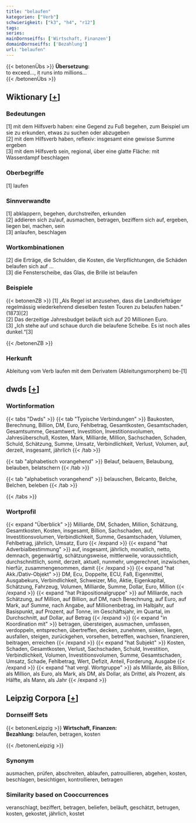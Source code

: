 ```yaml
---
title: "belaufen"
kategorien: ["Verb"]
schwierigkeit: ["k3", "h4", "r12"]
tags:
series:
mainDornseiffs: ['Wirtschaft, Finanzen']
domainDornseiffs: ['Bezahlung']
url: "belaufen"
---
```


{{< betonenÜbs >}}
**Übersetzung:**  
to exceed..., it runs into millions...  
{{< /betonenÜbs >}}

## Wiktionary [[+](https://de.wiktionary.org/wiki/belaufen)]

### Bedeutungen
[1] mit dem Hilfsverb haben: eine Gegend zu Fuß begehen, zum Beispiel um sie zu erkunden, etwas zu suchen oder abzugeben  
[2] mit dem Hilfsverb haben, reflexiv: insgesamt eine gewisse Summe ergeben  
[3] mit dem Hilfsverb sein, regional, über eine glatte Fläche: mit Wasserdampf beschlagen  

### Oberbegriffe
[1] laufen  

### Sinnverwandte
[1] abklappern, begehen, durchstreifen, erkunden  
[2] addieren sich zu/auf, ausmachen, betragen, beziffern sich auf, ergeben, liegen bei, machen, sein  
[3] anlaufen, beschlagen  

### Wortkombinationen
[2] die Erträge, die Schulden, die Kosten, die Verpflichtungen, die Schäden belaufen sich auf …  
[3] die Fensterscheibe, das Glas, die Brille ist belaufen  

### Beispiele
{{< betonenZB >}}
[1] „Als Regel ist anzusehen, dass die Landbriefträger regelmässig wiederkehrend dieselben festen Touren zu belaufen haben.“ (1873)[2]  
[2] Das derzeitige Jahresbudget beläuft sich auf 20 Millionen Euro.  
[3] „Ich stehe auf und schaue durch die belaufene Scheibe. Es ist noch alles dunkel.“[3]  

{{< /betonenZB >}}
### Herkunft
Ableitung vom Verb laufen mit dem Derivatem (Ableitungsmorphem) be-[1]  



## dwds [[+](https://www.dwds.de/wb/belaufen)]

### Wortinformation
{{< tabs "Dwds" >}}
{{< tab "Typische Verbindungen" >}}
Baukosten, Berechnung, Billion, DM, Euro, Fehlbetrag, Gesamtkosten, Gesamtschaden, Gesamtsumme, Gesamtwert, Investition, Investitionsvolumen, Jahresüberschuß, Kosten, Mark, Milliarde, Million, Sachschaden, Schaden, Schuld, Schätzung, Summe, Umsatz, Verbindlichkeit, Verlust, Volumen, auf, derzeit, insgesamt, jährlich
{{< /tab >}}

{{< tab "alphabetisch vorangehend" >}}
Belauf, belauern, Belaubung, belauben, belatschern
{{< /tab >}}

{{< tab "alphabetisch vorangehend" >}}
belauschen, Belcanto, Belche, Belchen, beleben
{{< /tab >}}

{{< /tabs >}}

### Wortprofil
{{< expand "Überblick" >}} Milliarde, DM, Schaden, Million, Schätzung, Gesamtkosten, Kosten, insgesamt, Billion, Sachschaden, auf, Investitionsvolumen, Verbindlichkeit, Summe, Gesamtschaden, Volumen, Fehlbetrag, jährlich, Umsatz, Euro {{< /expand >}}
{{< expand "hat Adverbialbestimmung" >}} auf, insgesamt, jährlich, monatlich, netto, demnach, gegenwärtig, schätzungsweise, mittlerweile, voraussichtlich, durchschnittlich, somit, derzeit, aktuell, nunmehr, umgerechnet, inzwischen, hierfür, zusammengenommen, damit {{< /expand >}}
{{< expand "hat Akk./Dativ-Objekt" >}} DM, Ecu, Doppelte, ECU, Faß, Eigenmittel, Ausgabekurs, Verbindlichkeit, Schweizer, Mio, Aktie, Eigenkapital, Schätzung, Fahrzeug, Volumen, Milliarde, Summe, Dollar, Euro, Million {{< /expand >}}
{{< expand "hat Präpositionalgruppe" >}} auf Milliarde, nach Schätzung, auf Million, auf Billion, auf DM, nach Berechnung, auf Euro, auf Mark, auf Summe, nach Angabe, auf Millionenbetrag, im Halbjahr, auf Basispunkt, auf Prozent, auf Tonne, im Geschäftsjahr, im Quartal, im Durchschnitt, auf Dollar, auf Betrag {{< /expand >}}
{{< expand "in Koordination mit" >}} betragen, übersteigen, ausmachen, umfassen, verdoppeln, entsprechen, übertreffen, decken, zunehmen, sinken, liegen, ausfallen, steigen, zurückgehen, vorsehen, betreffen, wachsen, finanzieren, beitragen, erreichen {{< /expand >}}
{{< expand "hat Subjekt" >}} Kosten, Schaden, Gesamtkosten, Verlust, Sachschaden, Schuld, Investition, Verbindlichkeit, Volumen, Investitionsvolumen, Summe, Gesamtschaden, Umsatz, Schade, Fehlbetrag, Wert, Defizit, Anteil, Forderung, Ausgabe {{< /expand >}}
{{< expand "hat vergl. Wortgruppe" >}} als Milliarde, als Billion, als Million, als Euro, als Mark, als DM, als Dollar, als Drittel, als Prozent, als Hälfte, als Mann, als Jahr {{< /expand >}}

## Leipzig Corpora [[+](https://corpora.uni-leipzig.de/en/res?word=belaufen&corpusId=deu_newscrawl-public_2018)]

### Dornseiff Sets
{{< betonenLeipzig >}}
**Wirtschaft, Finanzen:**  
**Bezahlung:** belaufen, betragen, kosten  

{{< /betonenLeipzig >}}

### Synonym
ausmachen, prüfen, abschreiten, ablaufen, patrouillieren, abgehen, kosten, beschlagen, besichtigen, kontrollieren, betragen


### Similarity based on Cooccurrences
veranschlagt, beziffert, betragen, beliefen, beläuft, geschätzt, betrugen, kosten, gekostet, jährlich, kostet

